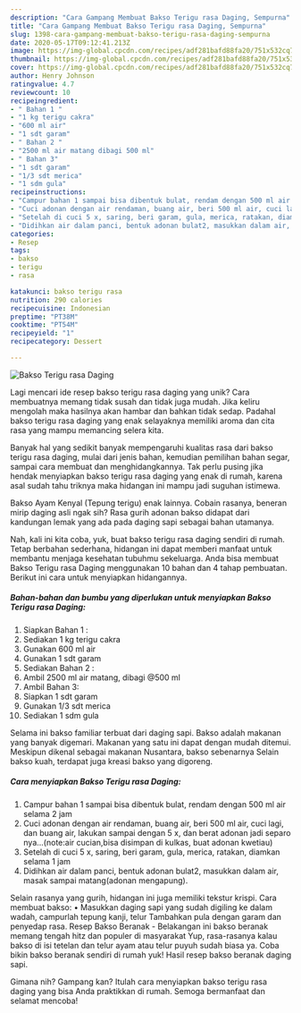 ```yaml
---
description: "Cara Gampang Membuat Bakso Terigu rasa Daging, Sempurna"
title: "Cara Gampang Membuat Bakso Terigu rasa Daging, Sempurna"
slug: 1398-cara-gampang-membuat-bakso-terigu-rasa-daging-sempurna
date: 2020-05-17T09:12:41.213Z
image: https://img-global.cpcdn.com/recipes/adf281bafd88fa20/751x532cq70/bakso-terigu-rasa-daging-foto-resep-utama.jpg
thumbnail: https://img-global.cpcdn.com/recipes/adf281bafd88fa20/751x532cq70/bakso-terigu-rasa-daging-foto-resep-utama.jpg
cover: https://img-global.cpcdn.com/recipes/adf281bafd88fa20/751x532cq70/bakso-terigu-rasa-daging-foto-resep-utama.jpg
author: Henry Johnson
ratingvalue: 4.7
reviewcount: 10
recipeingredient:
- " Bahan 1 "
- "1 kg terigu cakra"
- "600 ml air"
- "1 sdt garam"
- " Bahan 2 "
- "2500 ml air matang dibagi 500 ml"
- " Bahan 3"
- "1 sdt garam"
- "1/3 sdt merica"
- "1 sdm gula"
recipeinstructions:
- "Campur bahan 1 sampai bisa dibentuk bulat, rendam dengan 500 ml air selama 2 jam"
- "Cuci adonan dengan air rendaman, buang air, beri 500 ml air, cuci lagi, dan buang air, lakukan sampai dengan 5 x, dan berat adonan jadi separo nya...(note:air cucian,bisa disimpan di kulkas, buat adonan kwetiau)"
- "Setelah di cuci 5 x, saring, beri garam, gula, merica, ratakan, diamkan selama 1 jam"
- "Didihkan air dalam panci, bentuk adonan bulat2, masukkan dalam air, masak sampai matang(adonan mengapung)."
categories:
- Resep
tags:
- bakso
- terigu
- rasa

katakunci: bakso terigu rasa 
nutrition: 290 calories
recipecuisine: Indonesian
preptime: "PT38M"
cooktime: "PT54M"
recipeyield: "1"
recipecategory: Dessert

---
```



![Bakso Terigu rasa Daging](https://img-global.cpcdn.com/recipes/adf281bafd88fa20/751x532cq70/bakso-terigu-rasa-daging-foto-resep-utama.jpg)

Lagi mencari ide resep bakso terigu rasa daging yang unik? Cara membuatnya memang tidak susah dan tidak juga mudah. Jika keliru mengolah maka hasilnya akan hambar dan bahkan tidak sedap. Padahal bakso terigu rasa daging yang enak selayaknya memiliki aroma dan cita rasa yang mampu memancing selera kita.

Banyak hal yang sedikit banyak mempengaruhi kualitas rasa dari bakso terigu rasa daging, mulai dari jenis bahan, kemudian pemilihan bahan segar, sampai cara membuat dan menghidangkannya. Tak perlu pusing jika hendak menyiapkan bakso terigu rasa daging yang enak di rumah, karena asal sudah tahu triknya maka hidangan ini mampu jadi suguhan istimewa.

Bakso Ayam Kenyal (Tepung terigu) enak lainnya. Cobain rasanya, beneran mirip daging asli ngak sih? Rasa gurih adonan bakso didapat dari kandungan lemak yang ada pada daging sapi sebagai bahan utamanya.


Nah, kali ini kita coba, yuk, buat bakso terigu rasa daging sendiri di rumah. Tetap berbahan sederhana, hidangan ini dapat memberi manfaat untuk membantu menjaga kesehatan tubuhmu sekeluarga. Anda bisa membuat Bakso Terigu rasa Daging menggunakan 10 bahan dan 4 tahap pembuatan. Berikut ini cara untuk menyiapkan hidangannya.

<!--inarticleads1-->

##### Bahan-bahan dan bumbu yang diperlukan untuk menyiapkan Bakso Terigu rasa Daging:

1. Siapkan  Bahan 1 :
1. Sediakan 1 kg terigu cakra
1. Gunakan 600 ml air
1. Gunakan 1 sdt garam
1. Sediakan  Bahan 2 :
1. Ambil 2500 ml air matang, dibagi @500 ml
1. Ambil  Bahan 3:
1. Siapkan 1 sdt garam
1. Gunakan 1/3 sdt merica
1. Sediakan 1 sdm gula


Selama ini bakso familiar terbuat dari daging sapi. Bakso adalah makanan yang banyak digemari. Makanan yang satu ini dapat dengan mudah ditemui. Meskipun dikenal sebagai makanan Nusantara, bakso sebenarnya Selain bakso kuah, terdapat juga kreasi bakso yang digoreng. 

<!--inarticleads2-->

##### Cara menyiapkan Bakso Terigu rasa Daging:

1. Campur bahan 1 sampai bisa dibentuk bulat, rendam dengan 500 ml air selama 2 jam
1. Cuci adonan dengan air rendaman, buang air, beri 500 ml air, cuci lagi, dan buang air, lakukan sampai dengan 5 x, dan berat adonan jadi separo nya...(note:air cucian,bisa disimpan di kulkas, buat adonan kwetiau)
1. Setelah di cuci 5 x, saring, beri garam, gula, merica, ratakan, diamkan selama 1 jam
1. Didihkan air dalam panci, bentuk adonan bulat2, masukkan dalam air, masak sampai matang(adonan mengapung).


Selain rasanya yang gurih, hidangan ini juga memiliki tekstur krispi. Cara membuat bakso: • Masukkan daging sapi yang sudah digiling ke dalam wadah, campurlah tepung kanji, telur Tambahkan pula dengan garam dan penyedap rasa. Resep Bakso Beranak - Belakangan ini bakso beranak memang tengah hitz dan populer di masyarakat Yup, rasa-rasanya kalau bakso di isi tetelan dan telur ayam atau telur puyuh sudah biasa ya. Coba bikin bakso beranak sendiri di rumah yuk! Hasil resep bakso beranak daging sapi. 

Gimana nih? Gampang kan? Itulah cara menyiapkan bakso terigu rasa daging yang bisa Anda praktikkan di rumah. Semoga bermanfaat dan selamat mencoba!
